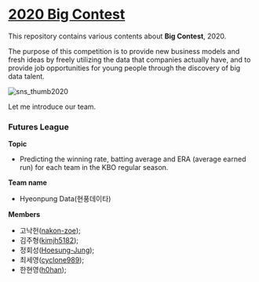 # [2020 Big Contest](https://www.bigcontest.or.kr/)

This repository contains various contents about **Big Contest**, 2020.

The purpose of this competition is to provide new business models and fresh ideas by freely utilizing the data that companies actually have, and to provide job opportunities for young people through the discovery of big data talent.



![sns_thumb2020](./img/sns_thumb2020.jpg)



Let me introduce our team.



### Futures League

**Topic**

- Predicting the winning rate, batting average and ERA (average earned run) for each team in the KBO regular season.

  

**Team name**

- Hyeonpung Data(현풍데이타)

  

**Members**

- 고낙헌([nakon-zoe](https://github.com/nakon-zoe)); 
- 김주형([kimjh5182](https://github.com/kimjh5182));
- 정회성([Hoesung-Jung](https://github.com/Hoesung-Jung));
- 최세영([cyclone989](https://github.com/cyclone989));
- 한현영([h0han](https://github.com/h0han));


